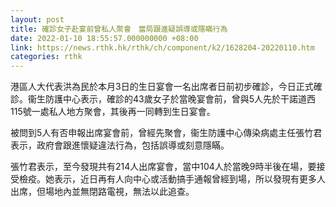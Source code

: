 ```yaml
---
layout: post
title: 確診女子赴宴前曾私人聚會　當局跟進疑誤導或隱瞞行為
date: 2022-01-10 18:55:57.000000000 +08:00
link: https://news.rthk.hk/rthk/ch/component/k2/1628204-20220110.htm
categories: rthk
---
```


港區人大代表洪為民於本月3日的生日宴會一名出席者日前初步確診，今日正式確診。衞生防護中心表示，確診的43歲女子於當晚宴會前，曾與5人先於干諾道西115號一處私人地方聚會，其後再一同轉到生日宴會。

被問到5人有否申報出席宴會前，曾經先聚會，衞生防護中心傳染病處主任張竹君表示，政府會跟進懷疑違法行為，包括誤導或刻意隱瞞。

張竹君表示，至今發現共有214人出席宴會，當中104人於當晚9時半後在場，要接受檢疫。她表示，近日再有人向中心或活動搞手通報曾經到場，所以發現有更多人出席，但場地內並無閉路電視，無法以此追查。
